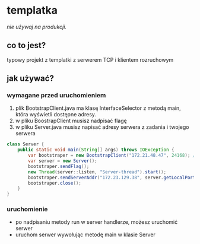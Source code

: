 # templatka

*nie używaj na produkcji.*

## co to jest?

typowy projekt z templatki z serwerem TCP i klientem rozruchowym

## jak używać?

### wymagane przed uruchomieniem

1. plik BootstrapClient.java ma klasę InterfaceSelector z metodą main, która wyświetli dostępne adresy.
2. w pliku BoostrapClient musisz nadpisać flagę
3. w pliku Server.java musisz napisać adresy serwera z zadania i twojego serwera

```java
class Server {
    public static void main(String[] args) throws IOException {
        var bootstraper = new BootstrapClient("172.21.48.47", 24168); // addr serwera z zadaniem
        var server = new Server();
        bootstraper.sendFlag();
        new Thread(server::listen, "Server-thread").start();
        bootstraper.sendServerAddr("172.23.129.38", server.getLocalPort()); // addr twojego serwera/komputera
        bootstraper.close();
    }
}
```

### uruchomienie

- po nadpisaniu metody run w server handlerze, możesz uruchomić serwer
- uruchom serwer wywołując metodę main w klasie Server
